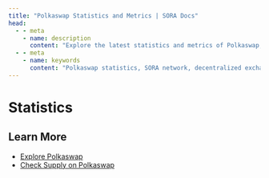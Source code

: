 ```yaml
---
title: "Polkaswap Statistics and Metrics | SORA Docs"
head:
  - - meta
    - name: description
      content: "Explore the latest statistics and metrics of Polkaswap, the decentralized exchange on the SORA network. Discover key data such as trading volumes, liquidity levels, price charts, and other insightful metrics that provide a comprehensive view of the activity and performance of Polkaswap."
  - - meta
    - name: keywords
      content: "Polkaswap statistics, SORA network, decentralized exchange, trading volumes, liquidity levels, price charts, metrics"
---
```


# Statistics

<!-- @include: /snippets/statistics-polkaswap.md -->

## Learn More

- [Explore Polkaswap](./explore.md)
- [Check Supply on Polkaswap](./check-supply.md)
